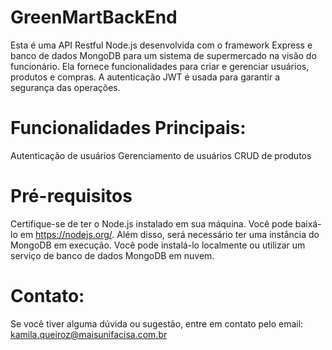 # GreenMartBackEnd
Esta é uma API Restful Node.js desenvolvida com o framework Express e banco de dados MongoDB para um sistema de supermercado na visão do funcionário. Ela fornece funcionalidades para criar e gerenciar usuários, produtos e compras. A autenticação JWT é usada para garantir a segurança das operações.

# Funcionalidades Principais:
  Autenticação de usuários
  Gerenciamento de usuários
  CRUD de produtos

# Pré-requisitos
Certifique-se de ter o Node.js instalado em sua máquina. Você pode baixá-lo em https://nodejs.org/. Além disso, será necessário ter uma instância do MongoDB em execução. Você pode instalá-lo localmente ou utilizar um serviço de banco de dados MongoDB em nuvem.

# Contato:
Se você tiver alguma dúvida ou sugestão, entre em contato pelo email: kamila.queiroz@maisunifacisa.com.br
